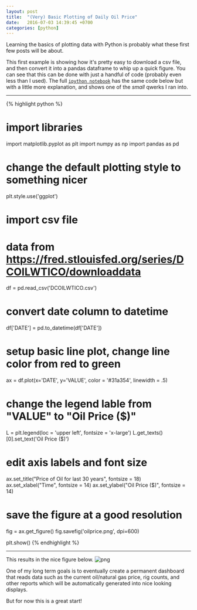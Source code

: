 ```yaml
---
layout: post
title:  "(Very) Basic Plotting of Daily Oil Price"
date:   2016-07-03 14:39:45 +0700
categories: [python]
---
```


Learning the basics of plotting data with Python is probably what these first few posts will be about.

This first example is showing how it's pretty easy to download a csv file, and then convert it into a pandas dataframe to whip up a quick figure.  You can see that this can be done with just a handful of code (probably even less than I used).  The full [`ipython notebook`][notebook] has the same code below but with a little more explanation, and shows one of the *small* qwerks I ran into.

***

{% highlight python %}
# import libraries
import matplotlib.pyplot as plt
import numpy as np
import pandas as pd

# change the default plotting style to something nicer
plt.style.use('ggplot')

# import csv file
# data from https://fred.stlouisfed.org/series/DCOILWTICO/downloaddata
df = pd.read_csv('DCOILWTICO.csv')

# convert date column to datetime
df['DATE'] = pd.to_datetime(df['DATE'])

# setup basic line plot, change line color from red to green
ax = df.plot(x='DATE', y='VALUE', color = '#31a354', linewidth = .5)

# change the legend lable from "VALUE" to "Oil Price ($)"
L = plt.legend(loc = 'upper left', fontsize = 'x-large')
L.get_texts()[0].set_text('Oil Price ($)')

# edit axis labels and font size
ax.set_title("Price of Oil for last 30 years", fontsize = 18)
ax.set_xlabel("Time", fontsize = 14)
ax.set_ylabel("Oil Price ($)", fontsize = 14)

# save the figure at a good resolution
fig = ax.get_figure()
fig.savefig('oilprice.png', dpi=600)

plt.show()
{% endhighlight %}

***

This results in the nice figure below.
![png](https://raw.githubusercontent.com/cullenhgn/python-notebooks/master/02_Oil-Price/oilprice.png "test")

One of my long term goals is to eventually create a permanent dashboard that reads data such as the current oil/natural gas price, rig counts, and other reports which will be automatically generated into nice looking displays.

But for now this is a great start!



[notebook]: https://github.com/cullenhgn/python-notebooks/blob/master/02_Oil-Price/Oil-Price.ipynb